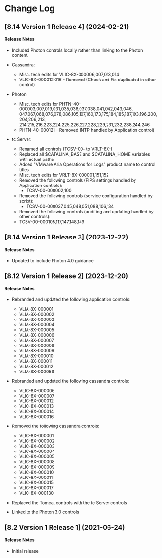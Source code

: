 # Change Log

## [8.14 Version 1 Release 4] (2024-02-21)

#### Release Notes
- Included Photon controls locally rather than linking to the Photon content.

- Cassandra:
  - Misc. tech edits for VLIC-8X-000006,007,013,014
  - VLIC-8X-000012,016 - Removed (Check and Fix duplicated in other control)

- Photon:
  - Misc. tech edits for PHTN-40-000003,007,019,031,035,036,037,038,041,042,043,046,
    047,067,068,076,078,086,105,107,160,173,175,184,185,187,193,196,200,204,206,213,
    214,215,216,223,224,225,226,227,228,229,231,232,238,244,246
  - PHTN-40-000121 - Removed (NTP handled by Application control)
     
- tc Server:
   - Renamed all controls (TCSV-00- to VRLT-8X-)
   - Replaced all $CATALINA_BASE and $CATALINA_HOME variables with actual paths
   - Added "VMware Aria Operations for Logs" product name to control titles
   - Misc. tech edits for VRLT-8X-000001,151,152
   - Removed the following controls (FIPS settings handled by Application controls):
     - TCSV-00-000002,100
   - Removed the following controls (service configuration handled by script):
     - TCSV-00-000037,045,048,051,088,106,134
   - Removed the following controls (auditing and updating handled by other controls):
   - TCSV-00-000105,117,147,148,149

## [8.14 Version 1 Release 3] (2023-12-22)

#### Release Notes
- Updated to include Photon 4.0 guidance


## [8.12 Version 1 Release 2] (2023-12-20)

#### Release Notes
- Rebranded and updated the following application controls:
  - VLIA-8X-000001
  - VLIA-8X-000002
  - VLIA-8X-000003
  - VLIA-8X-000004
  - VLIA-8X-000005
  - VLIA-8X-000006
  - VLIA-8X-000007
  - VLIA-8X-000008
  - VLIA-8X-000009
  - VLIA-8X-000010
  - VLIA-8X-000011
  - VLIA-8X-000012
  - VLIA-8X-000056

- Rebranded and updated the following cassandra controls:
  - VLIC-8X-000006
  - VLIC-8X-000007
  - VLIC-8X-000012
  - VLIC-8X-000013
  - VLIC-8X-000014
  - VLIC-8X-000016

- Removed the following cassandra controls:
  - VLIC-8X-000001
  - VLIC-8X-000002
  - VLIC-8X-000003
  - VLIC-8X-000004
  - VLIC-8X-000005
  - VLIC-8X-000008
  - VLIC-8X-000009
  - VLIC-8X-000010
  - VLIC-8X-000011
  - VLIC-8X-000015
  - VLIC-8X-000017
  - VLIC-8X-000130

- Replaced the Tomcat controls with the tc Server controls
	 
- Linked to the Photon 3.0 controls


## [8.2 Version 1 Release 1] (2021-06-24)

#### Release Notes
- Initial release